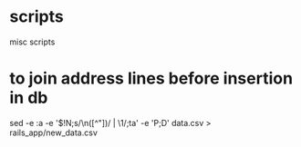 scripts
=======

misc scripts

# to join address lines before insertion in db
sed -e :a -e '$!N;s/\n\([^"]\)/ | \1/;ta' -e 'P;D' data.csv > rails_app/new_data.csv
